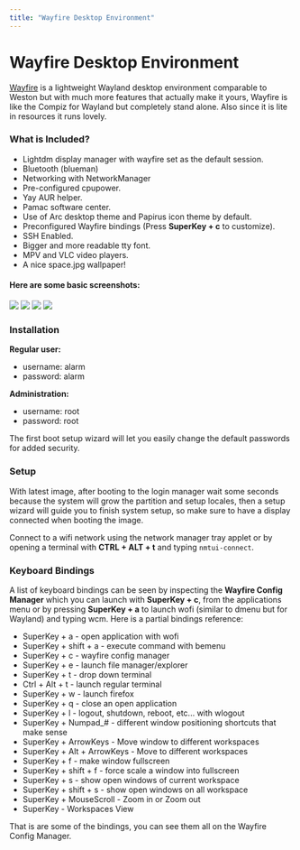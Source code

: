 ```yaml
---
title: "Wayfire Desktop Environment"
---
```


# Wayfire Desktop Environment

[Wayfire] is a lightweight Wayland desktop environment
comparable to Weston but with much more features that actually make it yours,
Wayfire is like the Compiz for Wayland but completely stand alone. Also since
it is lite in resources it runs lovely.

### What is Included?

* Lightdm display manager with wayfire set as the default session.
* Bluetooth (blueman)
* Networking with NetworkManager
* Pre-configured cpupower.
* Yay AUR helper.
* Pamac software center.
* Use of Arc desktop theme and Papirus icon theme by default.
* Preconfigured Wayfire bindings (Press **SuperKey + c** to customize).
* SSH Enabled.
* Bigger and more readable tty font.
* MPV and VLC video players.
* A nice space.jpg wallpaper!

#### Here are some basic screenshots:

<img class="img-fluid" src="{{ 'assets/img/wayfire-ss01.jpg' | relative_url }}"/>

<img class="img-fluid" src="{{ 'assets/img/wayfire-ss02.jpg' | relative_url }}"/>

<img class="img-fluid" src="{{ 'assets/img/wayfire-ss03.jpg' | relative_url }}"/>

<img class="img-fluid" src="{{ 'assets/img/wayfire-ss04.jpg' | relative_url }}"/>

### Installation

**Regular user:**
* username: alarm
* password: alarm

**Administration:**
* username: root
* password: root

The first boot setup wizard will let you easily change the default passwords
for added security.

### Setup

With latest image, after booting to the login manager wait some seconds because
the system will grow the partition and setup locales, then a setup wizard will
guide you to finish system setup, so make sure to have a display connected
when booting the image.

Connect to a wifi network using the network manager tray applet or by opening
a terminal with **CTRL + ALT + t** and typing `nmtui-connect`.

### Keyboard Bindings

A list of keyboard bindings can be seen by inspecting the
**Wayfire Config Manager** which you can launch with **SuperKey + c**, from the
applications menu or by pressing **SuperKey + a** to launch wofi (similar to
dmenu but for Wayland) and typing wcm. Here is a partial bindings reference:

* SuperKey + a - open application with wofi
* SuperKey + shift + a - execute command with bemenu
* SuperKey + c - wayfire config manager
* SuperKey + e - launch file manager/explorer
* SuperKey + t - drop down terminal
* Ctrl + Alt + t - launch regular terminal
* SuperKey + w - launch firefox
* SuperKey + q - close an open application
* SuperKey + l - logout, shutdown, reboot, etc... with wlogout
* SuperKey + Numpad_# - different window positioning shortcuts that make sense
* SuperKey + ArrowKeys - Move window to different workspaces
* SuperKey + Alt + ArrowKeys - Move to different workspaces
* SuperKey + f - make window fullscreen
* SuperKey + shift + f - force scale a window into fullscreen
* SuperKey + s - show open windows of current workspace
* SuperKey + shift + s - show open windows on all workspace
* SuperKey + MouseScroll - Zoom in or Zoom out
* SuperKey - Workspaces View

That is are some of the bindings, you can see them all on the Wayfire Config Manager.

[Wayfire]: https://wayfire.org/
